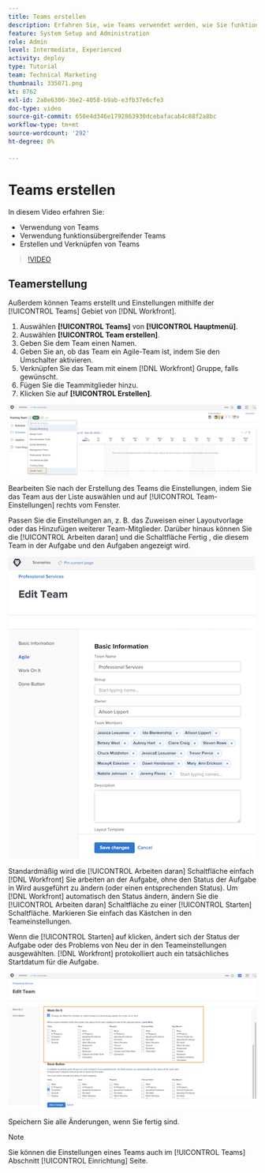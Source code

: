 ```yaml
---
title: Teams erstellen
description: Erfahren Sie, wie Teams verwendet werden, wie Sie funktionsübergreifende Teams verwenden und wie Sie Teams erstellen, um Benutzer zu organisieren und Berechtigungen zu erteilen.
feature: System Setup and Administration
role: Admin
level: Intermediate, Experienced
activity: deploy
type: Tutorial
team: Technical Marketing
thumbnail: 335071.png
kt: 8762
exl-id: 2a8e6306-36e2-4058-b9ab-e3fb37e6cfe3
doc-type: video
source-git-commit: 650e4d346e1792863930dcebafacab4c88f2a8bc
workflow-type: tm+mt
source-wordcount: '292'
ht-degree: 0%

---
```


# Teams erstellen

In diesem Video erfahren Sie:

* Verwendung von Teams
* Verwendung funktionsübergreifender Teams
* Erstellen und Verknüpfen von Teams

>[!VIDEO](https://video.tv.adobe.com/v/335071/?quality=12&learn=on)

## Teamerstellung

Außerdem können Teams erstellt und Einstellungen mithilfe der [!UICONTROL Teams] Gebiet von [!DNL Workfront].

1. Auswählen **[!UICONTROL Teams]** von **[!UICONTROL Hauptmenü]**.
1. Auswählen **[!UICONTROL Team erstellen]**.
1. Geben Sie dem Team einen Namen.
1. Geben Sie an, ob das Team ein Agile-Team ist, indem Sie den Umschalter aktivieren.
1. Verknüpfen Sie das Team mit einem [!DNL Workfront] Gruppe, falls gewünscht.
1. Fügen Sie die Teammitglieder hinzu.
1. Klicken Sie auf **[!UICONTROL Erstellen]**.

![Team-Menü auf [!UICONTROL Teams] page](assets/admin-fund-create-team.png)

Bearbeiten Sie nach der Erstellung des Teams die Einstellungen, indem Sie das Team aus der Liste auswählen und auf [!UICONTROL Team-Einstellungen] rechts vom Fenster.

Passen Sie die Einstellungen an, z. B. das Zuweisen einer Layoutvorlage oder das Hinzufügen weiterer Team-Mitglieder. Darüber hinaus können Sie die [!UICONTROL Arbeiten daran] und die Schaltfläche Fertig , die diesem Team in der Aufgabe und den Aufgaben angezeigt wird.

![[!UICONTROL Team bearbeiten] Fenster](assets/admin-fund-team-settings.png)

Standardmäßig wird die [!UICONTROL Arbeiten daran] Schaltfläche einfach [!DNL Workfront] Sie arbeiten an der Aufgabe, ohne den Status der Aufgabe in Wird ausgeführt zu ändern (oder einen entsprechenden Status). Um [!DNL Workfront] automatisch den Status ändern, ändern Sie die [!UICONTROL Arbeiten daran] Schaltfläche zu einer [!UICONTROL Starten] Schaltfläche. Markieren Sie einfach das Kästchen in den Teameinstellungen.

Wenn die [!UICONTROL Starten] auf klicken, ändert sich der Status der Aufgabe oder des Problems von Neu der in den Teameinstellungen ausgewählten. [!DNL Workfront] protokolliert auch ein tatsächliches Startdatum für die Aufgabe.

![[!UICONTROL Arbeiten daran] Abschnitt [!UICONTROL Team bearbeiten] Fenster](assets/admin-fund-start-button-team.png)

Speichern Sie alle Änderungen, wenn Sie fertig sind.


>[!NOTE]
>
>Sie können die Einstellungen eines Teams auch im [!UICONTROL Teams] Abschnitt [!UICONTROL Einrichtung] Seite.

<!---
learn more URLs
Create a team
Work On It and Done button overview
--->

